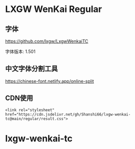 # LXGW WenKai Regular

## 字体

https://github.com/lxgw/LxgwWenkaiTC

字体版本: 1.501

## 中文字体分割工具

https://chinese-font.netlify.app/online-split

## CDN使用

```
<link rel="stylesheet" href="https://cdn.jsdelivr.net/gh/Shanshi66/lxgw-wenkai-tc@main/regular/result.css">
```
# lxgw-wenkai-tc
